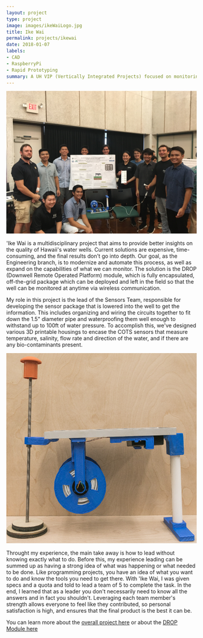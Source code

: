 ```yaml
---
layout: project
type: project
image: images/ikeWaiLogo.jpg
title: Ike Wai
permalink: projects/ikewai
date: 2018-01-07
labels:
- CAD
- RaspberryPi
- Rapid Prototyping 
summary: A UH VIP (Vertically Integrated Projects) focused on monitoring water conditions inside of Hawaii's water wells.
---
```


<img class="ui medium right floated rounded image" src="../images/ikeWaiGroupImage.JPG">

'Ike Wai is a multidisciplinary project that aims to provide better insights on the quality of Hawaii's water wells. Current solutions are expensive, time-consuming, and the final results don't go into depth. Our goal, as the Engineering branch, is to modernize and automate this process, as well as expand on the capabilities of what we can monitor. The solution is the DROP (Downwell Remote Operated Platform) module, which is fully encapsulated, off-the-grid package which can be deployed and left in the field so that the well can be monitored at anytime via wireless communication.

My role in this project is the lead of the Sensors Team, responsible for developing the sensor package that is lowered into the well to get the information. This includes organizing and wiring the circuits together to fit down the 1.5" diameter pipe and waterproofing them well enough to withstand up to 100ft of water pressure. To accomplish this, we've designed various 3D printable housings to encase the COTS sensors that measure temperature, salinity, flow rate and direction of the water, and if there are any bio-contaminants present. 


<img class="ui medium right floated rounded image" src="../images/ikeWaiChassis.png" >

Throught my experience, the main take away is how to lead without knowing exactly what to do. Before this, my experience leading can be summed up as having a strong idea of what was happening or what needed to be done. Like programming projects, you have an idea of what you want to do and know the tools you need to get there. With 'Ike Wai, I was given specs and a quota and told to lead a team of 5 to complete the task. In the end, I learned that as a leader you don't necessarily need to know all the answers and in fact you shouldn't. Leveraging each team member's strength allows everyone to feel like they contributed, so personal satisfaction is high, and ensures that the final product is the best it can be.

You can learn more about the [overall project here](http://www-ee.eng.hawaii.edu/~mmouse/about.html) or about the [DROP Module here](https://ikewaiuhmeng.wixsite.com/ikewai/about-ike-wai)



 
